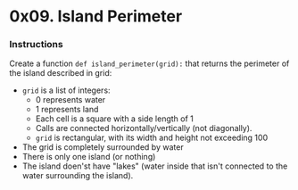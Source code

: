 # 0x09. Island Perimeter


###	Instructions
Create a function `def island_perimeter(grid):` that returns the perimeter of the island described in grid:
- `grid` is a list of integers:
	- 0 represents water
	- 1 represents land
	- Each cell is a square with a side length of 1
	- Calls are connected horizontally/vertically (not diagonally).
	- `grid` is rectangular, with its width and height not exceeding 100
- The grid is completely surrounded by water
- There is only one island (or nothing)
- The island doen'st have "lakes" (water inside that isn't connected to the water surrounding the island).
